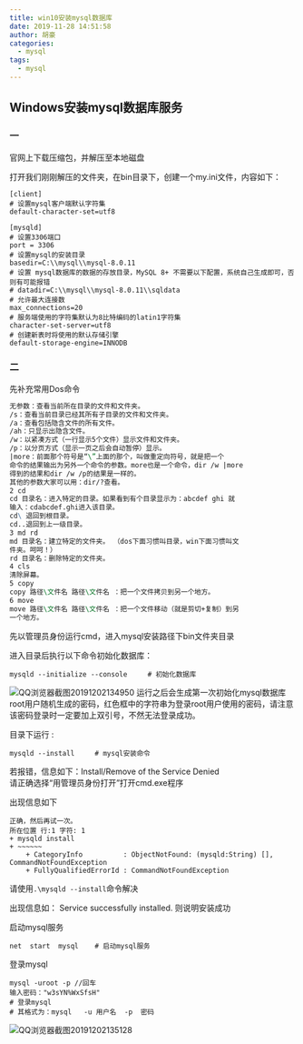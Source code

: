 ```yaml
---
title: win10安装mysql数据库
date: 2019-11-28 14:51:58
author: 胡豪
categories:
  - mysql
tags:
  - mysql
---
```


## Windows安装mysql数据库服务

### 一
官网上下载压缩包，并解压至本地磁盘


打开我们刚刚解压的文件夹，在bin目录下，创建一个my.ini文件，内容如下：
```dos
[client]
# 设置mysql客户端默认字符集
default-character-set=utf8
 
[mysqld]
# 设置3306端口
port = 3306
# 设置mysql的安装目录
basedir=C:\\mysql\\mysql-8.0.11
# 设置 mysql数据库的数据的存放目录，MySQL 8+ 不需要以下配置，系统自己生成即可，否则有可能报错
# datadir=C:\\mysql\\mysql-8.0.11\\sqldata
# 允许最大连接数
max_connections=20
# 服务端使用的字符集默认为8比特编码的latin1字符集
character-set-server=utf8
# 创建新表时将使用的默认存储引擎
default-storage-engine=INNODB
```


### 二

先补充常用Dos命令
```1 dir
无参数：查看当前所在目录的文件和文件夹。
/s：查看当前目录已经其所有子目录的文件和文件夹。
/a：查看包括隐含文件的所有文件。
/ah：只显示出隐含文件。
/w：以紧凑方式（一行显示5个文件）显示文件和文件夹。
/p：以分页方式（显示一页之后会自动暂停）显示。
|more：前面那个符号是“\”上面的那个，叫做重定向符号，就是把一个
命令的结果输出为另外一个命令的参数。more也是一个命令，dir /w |more
得到的结果和dir /w /p的结果是一样的。
其他的参数大家可以用：dir/?查看。
2 cd
cd 目录名：进入特定的目录。如果看到有个目录显示为：abcdef ghi 就
输入：cdabcdef.ghi进入该目录。
cd\ 退回到根目录。
cd..退回到上一级目录。
3 md rd
md 目录名：建立特定的文件夹。 （dos下面习惯叫目录，win下面习惯叫文
件夹。呵呵！）
rd 目录名：删除特定的文件夹。
4 cls
清除屏幕。
5 copy
copy 路径\文件名 路径\文件名 ：把一个文件拷贝到另一个地方。
6 move
move 路径\文件名 路径\文件名 ：把一个文件移动（就是剪切+复制）到另
一个地方。
```

先以管理员身份运行cmd，进入mysql安装路径下bin文件夹目录

进入目录后执行以下命令初始化数据库：
```
mysqld --initialize --console     # 初始化数据库
```
![QQ浏览器截图20191202134950](http://tva1.sinaimg.cn/large/b535b7d3ly1g9iggq8xwrj20x702l0sn.jpg)
运行之后会生成第一次初始化mysql数据库root用户随机生成的密码，红色框中的字符串为登录root用户使用的密码，请注意该密码登录时一定要加上双引号，不然无法登录成功。


目录下运行 : 
```
mysqld --install     # mysql安装命令
```  

若报错，信息如下：Install/Remove of the Service Denied  
请正确选择“用管理员身份打开”打开cmd.exe程序

出现信息如下
```mysqld : 无法将“mysqld”项识别为 cmdlet、函数、脚本文件或可运行程序的名称。请检查名称的拼写，如果包括路径，请确保路径
正确，然后再试一次。
所在位置 行:1 字符: 1
+ mysqld install
+ ~~~~~~
    + CategoryInfo          : ObjectNotFound: (mysqld:String) [], CommandNotFoundException
    + FullyQualifiedErrorId : CommandNotFoundException
```
请使用`.\mysqld --install`命令解决

出现信息如： Service successfully installed. 则说明安装成功


启动mysql服务
```
net  start  mysql    # 启动mysql服务
```


登录mysql
```
mysql -uroot -p //回车
输入密码："w3sYN%WxSfsH"
# 登录mysql 
# 其格式为：mysql   -u 用户名  -p  密码
```

![QQ浏览器截图20191202135128](http://tva1.sinaimg.cn/large/b535b7d3ly1g9iggq50zyj20gh06e3yg.jpg)